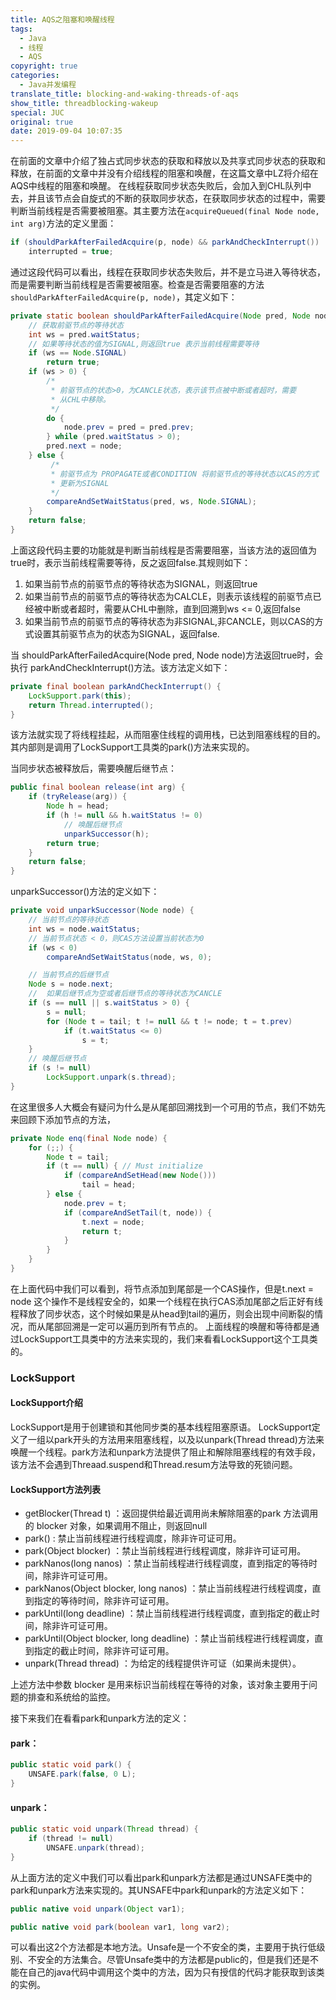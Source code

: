 ```yaml
---
title: AQS之阻塞和唤醒线程
tags:
  - Java
  - 线程
  - AQS
copyright: true
categories:
  - Java并发编程
translate_title: blocking-and-waking-threads-of-aqs
show_title: threadblocking-wakeup
special: JUC
original: true
date: 2019-09-04 10:07:35
---
```

在前面的文章中介绍了独占式同步状态的获取和释放以及共享式同步状态的获取和释放，在前面的文章中并没有介绍线程的阻塞和唤醒，在这篇文章中LZ将介绍在AQS中线程的阻塞和唤醒。
在线程获取同步状态失败后，会加入到CHL队列中去，并且该节点会自旋式的不断的获取同步状态，在获取同步状态的过程中，需要判断当前线程是否需要被阻塞。其主要方法在`acquireQueued(final Node node, int arg)`方法的定义里面：

```java
if (shouldParkAfterFailedAcquire(p, node) && parkAndCheckInterrupt())
    interrupted = true;
```
通过这段代码可以看出，线程在获取同步状态失败后，并不是立马进入等待状态，而是需要判断当前线程是否需要被阻塞。检查是否需要阻塞的方法`shouldParkAfterFailedAcquire(p, node)`，其定义如下：
```java
private static boolean shouldParkAfterFailedAcquire(Node pred, Node node) {
    // 获取前驱节点的等待状态
    int ws = pred.waitStatus;
    // 如果等待状态的值为SIGNAL,则返回true 表示当前线程需要等待
    if (ws == Node.SIGNAL)
        return true;
    if (ws > 0) {
        /*
         * 前驱节点的状态>0，为CANCLE状态，表示该节点被中断或者超时，需要
         * 从CHL中移除。
         */
        do {
            node.prev = pred = pred.prev;
        } while (pred.waitStatus > 0);
        pred.next = node;
    } else {
         /* 
         * 前驱节点为 PROPAGATE或者CONDITION 将前驱节点的等待状态以CAS的方式
         * 更新为SIGNAL
         */
        compareAndSetWaitStatus(pred, ws, Node.SIGNAL);
    }
    return false;
}
```
上面这段代码主要的功能就是判断当前线程是否需要阻塞，当该方法的返回值为true时，表示当前线程需要等待，反之返回false.其规则如下：

1. 如果当前节点的前驱节点的等待状态为SIGNAL，则返回true
2. 如果当前节点的前驱节点的等待状态为CALCLE，则表示该线程的前驱节点已经被中断或者超时，需要从CHL中删除，直到回溯到ws <= 0,返回false
3. 如果当前节点的前驱节点的等待状态为非SIGNAL,非CANCLE，则以CAS的方式设置其前驱节点为的状态为SIGNAL，返回false.

当 shouldParkAfterFailedAcquire(Node pred, Node node)方法返回true时，会执行 parkAndCheckInterrupt()方法。该方法定义如下：
```java
private final boolean parkAndCheckInterrupt() {
    LockSupport.park(this);
    return Thread.interrupted();
}
```
该方法就实现了将线程挂起，从而阻塞住线程的调用栈，已达到阻塞线程的目的。其内部则是调用了LockSupport工具类的park()方法来实现的。

当同步状态被释放后，需要唤醒后继节点：
```java
public final boolean release(int arg) {
    if (tryRelease(arg)) {
        Node h = head;
        if (h != null && h.waitStatus != 0)
            // 唤醒后继节点
            unparkSuccessor(h);
        return true;
    }
    return false;
}
```
unparkSuccessor()方法的定义如下：
```java
private void unparkSuccessor(Node node) {
    // 当前节点的等待状态
    int ws = node.waitStatus;
    // 当前节点状态 < 0，则CAS方法设置当前状态为0
    if (ws < 0)
        compareAndSetWaitStatus(node, ws, 0);

    // 当前节点的后继节点
    Node s = node.next;
    //  如果后继节点为空或者后继节点的等待状态为CANCLE
    if (s == null || s.waitStatus > 0) {
        s = null;
        for (Node t = tail; t != null && t != node; t = t.prev)
            if (t.waitStatus <= 0)
                s = t;
    }
    // 唤醒后继节点
    if (s != null)
        LockSupport.unpark(s.thread);
}
```
在这里很多人大概会有疑问为什么是从尾部回溯找到一个可用的节点，我们不妨先来回顾下添加节点的方法，
```java
private Node enq(final Node node) {
    for (;;) {
        Node t = tail;
        if (t == null) { // Must initialize
            if (compareAndSetHead(new Node()))
                tail = head;
        } else {
            node.prev = t;
            if (compareAndSetTail(t, node)) {
                t.next = node;
                return t;
            }
        }
    }
}
```
在上面代码中我们可以看到，将节点添加到尾部是一个CAS操作，但是t.next = node 这个操作不是线程安全的，如果一个线程在执行CAS添加尾部之后正好有线程释放了同步状态，这个时候如果是从head到tail的遍历，则会出现中间断裂的情况，而从尾部回溯是一定可以遍历到所有节点的。
上面线程的唤醒和等待都是通过LockSupport工具类中的方法来实现的，我们来看看LockSupport这个工具类的。

### LockSupport

####  LockSupport介绍
LockSupport是用于创建锁和其他同步类的基本线程阻塞原语。
LockSupport定义了一组以park开头的方法用来阻塞线程，以及以unpark(Thread thread)方法来唤醒一个线程。park方法和unpark方法提供了阻止和解除阻塞线程的有效手段，该方法不会遇到Threaad.suspend和Thread.resum方法导致的死锁问题。

#### LockSupport方法列表

* getBlocker(Thread t) ：返回提供给最近调用尚未解除阻塞的park 方法调用的 blocker 对象，如果调用不阻止，则返回null
* park() : 禁止当前线程进行线程调度，除非许可证可用。
* park(Object blocker) ：禁止当前线程进行线程调度，除非许可证可用。
* parkNanos(long nanos) ：禁止当前线程进行线程调度，直到指定的等待时间，除非许可证可用。
* parkNanos(Object blocker, long nanos) ：禁止当前线程进行线程调度，直到指定的等待时间，除非许可证可用。
* parkUntil(long deadline) ：禁止当前线程进行线程调度，直到指定的截止时间，除非许可证可用。
* parkUntil(Object blocker, long deadline) ：禁止当前线程进行线程调度，直到指定的截止时间，除非许可证可用。
* unpark(Thread thread) ：为给定的线程提供许可证（如果尚未提供）。

上述方法中参数 blocker 是用来标识当前线程在等待的对象，该对象主要用于问题的排查和系统给的监控。

接下来我们在看看park和unpark方法的定义：

#### park：

```java
public static void park() {
    UNSAFE.park(false, 0 L);
}
```

#### unpark：

```java
public static void unpark(Thread thread) {
    if (thread != null)
        UNSAFE.unpark(thread);
}
```

从上面方法的定义中我们可以看出park和unpark方法都是通过UNSAFE类中的park和unpark方法来实现的。其UNSAFE中park和unpark的方法定义如下：
```java
public native void unpark(Object var1);

public native void park(boolean var1, long var2);
```
可以看出这2个方法都是本地方法。Unsafe是一个不安全的类，主要用于执行低级别、不安全的方法集合。尽管Unsafe类中的方法都是public的，但是我们还是不能在自己的java代码中调用这个类中的方法，因为只有授信的代码才能获取到该类的实例。
